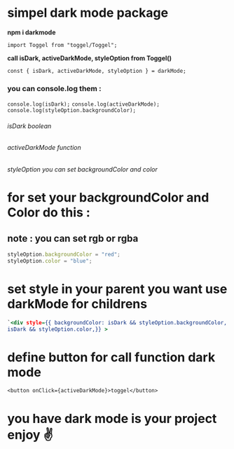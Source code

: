 # simpel dark mode package

**npm i darkmode**

`import Toggel from "toggel/Toggel";`

**call isDark, activeDarkMode, styleOption from Toggel()**

`const { isDark, activeDarkMode, styleOption } = darkMode;`

### you can console.log them :

`console.log(isDark);`
`console.log(activeDarkMode);`
`console.log(styleOption.backgroundColor);`

###### isDark boolean

###### activeDarkMode function

###### styleOption you can set backgroundColor and color

# for set your backgroundColor and Color do this :

## note : you can set rgb or rgba

```javascript
styleOption.backgroundColor = "red";
styleOption.color = "blue";
```

# set style in your parent you want use darkMode for childrens

```htm
`<div style={{ backgroundColor: isDark && styleOption.backgroundColor, color:
isDark && styleOption.color,}} >
```

# define button for call function dark mode

`<button onClick={activeDarkMode}>toggel</button>`


# you have dark mode is your project enjoy ✌
